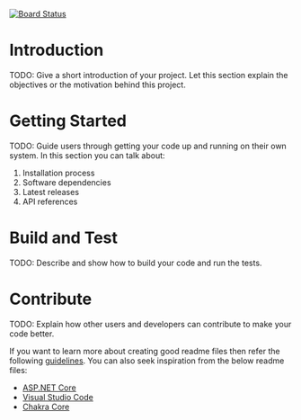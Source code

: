 [![Board Status](https://dev.azure.com/joschneider1111/6308180c-1573-41cc-846a-e0664e55c5ba/6623ccc0-8ba4-4ef3-8a36-7470a8ab664a/_apis/work/boardbadge/2bc2b80c-6ccb-4e6a-b630-69c17c3a4115?columnOptions=2&columns=Proposed,Committed,In%20Progress,in%20Review)](https://dev.azure.com/joschneider1111/6308180c-1573-41cc-846a-e0664e55c5ba/_boards/board/t/6623ccc0-8ba4-4ef3-8a36-7470a8ab664a/Microsoft.FeatureCategory/)
# Introduction 
TODO: Give a short introduction of your project. Let this section explain the objectives or the motivation behind this project. 

# Getting Started
TODO: Guide users through getting your code up and running on their own system. In this section you can talk about:
1.	Installation process
2.	Software dependencies
3.	Latest releases
4.	API references

# Build and Test
TODO: Describe and show how to build your code and run the tests. 

# Contribute
TODO: Explain how other users and developers can contribute to make your code better. 

If you want to learn more about creating good readme files then refer the following [guidelines](https://docs.microsoft.com/en-us/azure/devops/repos/git/create-a-readme?view=azure-devops). You can also seek inspiration from the below readme files:
- [ASP.NET Core](https://github.com/aspnet/Home)
- [Visual Studio Code](https://github.com/Microsoft/vscode)
- [Chakra Core](https://github.com/Microsoft/ChakraCore)
